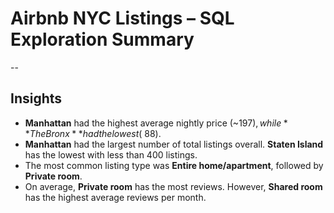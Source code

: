 # Airbnb NYC Listings – SQL Exploration Summary

--
## Insights

- **Manhattan** had the highest average nightly price (~$197), while **The Bronx** had the lowest (~$88).
- **Manhattan** had the largest number of total listings overall. **Staten Island** has the lowest with less than 400 listings.
- The most common listing type was **Entire home/apartment**, followed by **Private room**.
- On average, **Private room** has the most reviews. However, **Shared room** has the highest average reviews per month.
